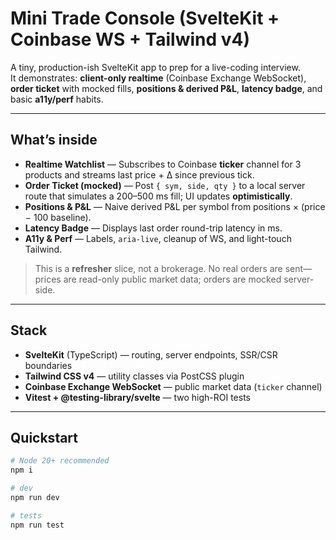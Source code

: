 # Mini Trade Console (SvelteKit + Coinbase WS + Tailwind v4)

A tiny, production-ish SvelteKit app to prep for a live-coding interview.  
It demonstrates: **client-only realtime** (Coinbase Exchange WebSocket), **order ticket** with mocked fills, **positions & derived P&L**, **latency badge**, and basic **a11y/perf** habits.

---

## What’s inside

- **Realtime Watchlist** — Subscribes to Coinbase **ticker** channel for 3 products and streams last price + Δ since previous tick.
- **Order Ticket (mocked)** — Post `{ sym, side, qty }` to a local server route that simulates a 200–500 ms fill; UI updates **optimistically**.
- **Positions & P&L** — Naive derived P&L per symbol from positions × (price − 100 baseline).
- **Latency Badge** — Displays last order round-trip latency in ms.
- **A11y & Perf** — Labels, `aria-live`, cleanup of WS, and light-touch Tailwind.

> This is a **refresher** slice, not a brokerage. No real orders are sent—prices are read-only public market data; orders are mocked server-side.

---

## Stack

- **SvelteKit** (TypeScript) — routing, server endpoints, SSR/CSR boundaries
- **Tailwind CSS v4** — utility classes via PostCSS plugin
- **Coinbase Exchange WebSocket** — public market data (`ticker` channel)
- **Vitest + @testing-library/svelte** — two high-ROI tests

---

## Quickstart

```bash
# Node 20+ recommended
npm i

# dev
npm run dev

# tests
npm run test
```
